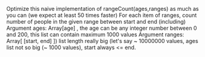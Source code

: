 Optimize this naive implementation of rangeCount(ages,ranges) as much as you can
(we expect at least 50 times faster)
For each item of ranges, count number of people in the given range between start and
end (including)
Argument ages: Array[age] , the age can be any integer number between 0 and 200,
this list can contain maximum 1000 values
Argument ranges: Array[ [start, end] ]) list length really big (let's say ~ 10000000
values, ages list not so big (~ 1000 values), start always <= end.